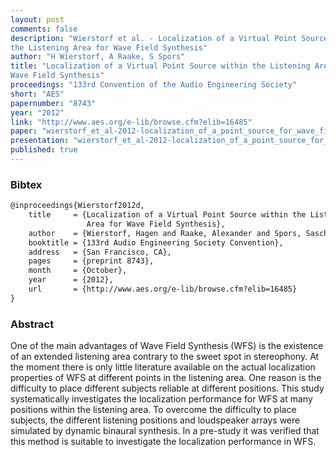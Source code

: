 ```yaml
---
layout: post
comments: false
description: "Wierstorf et al. - Localization of a Virtual Point Source within
the Listening Area for Wave Field Synthesis"
author: "H Wierstorf, A Raake, S Spors"
title: "Localization of a Virtual Point Source within the Listening Area for
Wave Field Synthesis"
proceedings: "133rd Convention of the Audio Engineering Society"
short: "AES"
papernumber: "8743"
year: "2012"
link: "http://www.aes.org/e-lib/browse.cfm?elib=16485"
paper: "wierstorf_et_al-2012-localization_of_a_point_source_for_wave_field_synthesis.pdf"
presentation: "wierstorf_et_al-2012-localization_of_a_point_source_for_wave_field_synthesis-presentation.pdf"
published: true
---
```


### Bibtex

```latex
@inproceedings{Wierstorf2012d,
    title     = {Localization of a Virtual Point Source within the Listening
                 Area for Wave Field Synthesis},
    author    = {Wierstorf, Hagen and Raake, Alexander and Spors, Sascha},
    booktitle = {133rd Audio Engineering Society Convention},
    address   = {San Francisco, CA},
    pages     = {preprint 8743},
    month     = {October},
    year      = {2012},
    url       = {http://www.aes.org/e-lib/browse.cfm?elib=16485}
}
```

### Abstract

One of the main advantages of Wave Field Synthesis (WFS) is the existence of an
extended listening area contrary to the sweet spot in stereophony. At the moment
there is only little literature available on the actual localization properties
of WFS at different points in the listening area.  One reason is the difficulty
to place different subjects reliable at different positions. This study
systematically investigates the localization performance for WFS at many
positions within the listening area. To overcome the difficulty to place
subjects, the different listening positions and loudspeaker arrays were
simulated by dynamic binaural synthesis.  In a pre-study it was verified that
this method is suitable to investigate the localization performance in WFS.
